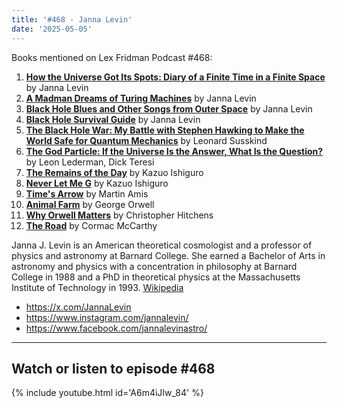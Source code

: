 ```yaml
---
title: '#468 - Janna Levin'
date: '2025-05-05'
---
```


Books mentioned on Lex Fridman Podcast #468:

1. <b><a href="https://amzn.to/3H2bKQA" target="_blank" rel="sponsored noopener noreferrer">How the Universe Got Its Spots: Diary of a Finite Time in a Finite Space</a></b> by Janna Levin
2. <b><a href="https://amzn.to/4jNVQIr" target="_blank" rel="sponsored noopener noreferrer">A Madman Dreams of Turing Machines</a></b> by Janna Levin
3. <b><a href="https://amzn.to/3GZHfuB" target="_blank" rel="sponsored noopener noreferrer">Black Hole Blues and Other Songs from Outer Space</a></b> by Janna Levin
4. <b><a href="https://amzn.to/3Sr3Um2" target="_blank" rel="sponsored noopener noreferrer">Black Hole Survival Guide</a></b> by Janna Levin
5. <b><a href="https://amzn.to/3GLGoOl" target="_blank" rel="sponsored noopener noreferrer">The Black Hole War: My Battle with Stephen Hawking to Make the World Safe for Quantum Mechanics</a></b> by Leonard Susskind
6. <b><a href="https://amzn.to/4d96g2F" target="_blank" rel="sponsored noopener noreferrer">The God Particle: If the Universe Is the Answer, What Is the Question?</a></b> by Leon Lederman, Dick Teresi
7. <b><a href="https://amzn.to/439nSXw" target="_blank" rel="sponsored noopener noreferrer">The Remains of the Day</a></b> by Kazuo Ishiguro
8. <b><a href="https://amzn.to/4kbccuc" target="_blank" rel="sponsored noopener noreferrer">Never Let Me G</a></b> by Kazuo Ishiguro
9. <b><a href="https://amzn.to/3YyyKgk" target="_blank" rel="sponsored noopener noreferrer">Time's Arrow</a></b> by Martin Amis
10. <b><a href="https://amzn.to/434TVrE" target="_blank" rel="sponsored noopener noreferrer">Animal Farm</a></b> by George Orwell
11. <b><a href="https://amzn.to/459bSI2" target="_blank" rel="sponsored noopener noreferrer">Why Orwell Matters</a></b> by Christopher Hitchens
12. <b><a href="https://amzn.to/3EZ4yo0" target="_blank" rel="sponsored noopener noreferrer">The Road</a></b> by Cormac McCarthy

<!--more-->

Janna J. Levin is an American theoretical cosmologist and a professor of physics and astronomy at Barnard College. She earned a Bachelor of Arts in astronomy and physics with a concentration in philosophy at Barnard College in 1988 and a PhD in theoretical physics at the Massachusetts Institute of Technology in 1993. <a href="https://en.wikipedia.org/wiki/Janna_Levin" target="_blank">Wikipedia</a>

- <a href="https://x.com/JannaLevin" target="_blank">https://x.com/JannaLevin</a>
- <a href="https://www.instagram.com/jannalevin/" target="_blank">https://www.instagram.com/jannalevin/</a>
- <a href="https://www.facebook.com/jannalevinastro/" target="_blank">https://www.facebook.com/jannalevinastro/</a>

- - - - - -

## Watch or listen to episode #468

{% include youtube.html id='A6m4iJIw_84' %}